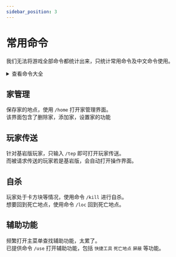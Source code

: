 ```yaml
---
sidebar_position: 3
---
```


# 常用命令

我们无法将游戏全部命令都统计出来，只统计常用命令及中文命令使用。

<details>
<summary>查看命令大全</summary>
  
***
  
1.[^/tep] 可用中文 传送界面 表示，代表打开玩家传送界面。  
2.[^/show] 可用中文 展示 表示，代表展示手中物品。  

***

</details>


## 家管理

保存家的地点，使用 `/home` 打开家管理界面。  
该界面包含了删除家，添加家，设置家的功能

## 玩家传送

针对基岩版玩家，只输入 `/tep` 即可打开玩家传送。  
而被请求传送的玩家若是基岩版，会自动打开操作界面。

## 自杀

玩家处于卡方块等情况，使用命令 `/kill` 进行自杀。  
想要回到死亡地点，使用命令 `/loc` 回到死亡地点。

## 辅助功能

频繁打开主菜单查找辅助功能，太累了。  
已提供命令 `/use` 打开辅助功能，包括 `快捷工具` `死亡地点` `屏蔽` 等功能。
